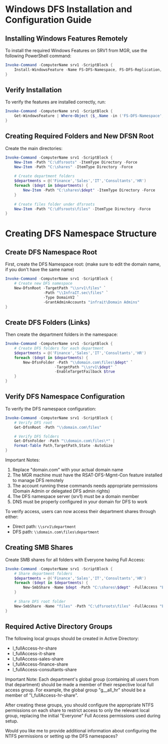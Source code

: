 # Windows DFS Installation and Configuration Guide

## Installing Windows Features Remotely

To install the required Windows Features on SRV1 from MGR, use the following PowerShell command:

```powershell
Invoke-Command -ComputerName srv1 -ScriptBlock {
    Install-WindowsFeature -Name FS-DFS-Namespace, FS-DFS-Replication, RSAT-DFS-Mgmt-Con
}
```

## Verify Installation

To verify the features are installed correctly, run:

```powershell
Invoke-Command -ComputerName srv1 -ScriptBlock {
    Get-WindowsFeature | Where-Object {$_.Name -in ('FS-DFS-Namespace','FS-DFS-Replication','RSAT-DFS-Mgmt-Con')}
}
```

## Creating Required Folders and New DFSN Root 

Create the main directories:

```powershell
Invoke-Command -ComputerName srv1 -ScriptBlock {
    New-Item -Path "C:\dfsroots" -ItemType Directory -Force
    New-Item -Path "C:\shares" -ItemType Directory -Force
    
    # Create department folders
    $departments = @('Finance','Sales','IT','Consultants','HR')
    foreach ($dept in $departments) {
        New-Item -Path "C:\shares\$dept" -ItemType Directory -Force
    }
    
    # Create files folder under dfsroots
    New-Item -Path "C:\dfsroots\files" -ItemType Directory -Force
}
```

# Creating DFS Namespace Structure

## Create DFS Namespace Root

First, create the DFS Namespace root: (make sure to edit the domain name, if you don't have the same name)

```powershell
Invoke-Command -ComputerName srv1 -ScriptBlock {
    # Create new DFS namespace
    New-DfsnRoot -TargetPath "\\srv1\files" `
                 -Path "\\InfraIT.sec\files" `
                 -Type DomainV2 `
                 -GrantAdminAccounts "infrait\Domain Admins"
}
```

## Create DFS Folders (Links)

Then create the department folders in the namespace:

```powershell
Invoke-Command -ComputerName srv1 -ScriptBlock {
    # Create DFS folders for each department
    $departments = @('Finance','Sales','IT','Consultants','HR')
    foreach ($dept in $departments) {
        New-DfsnFolder -Path "\\domain.com\files\$dept" `
                      -TargetPath "\\srv1\$dept" `
                      -EnableTargetFailback $true
    }
}
```

## Verify DFS Namespace Configuration

To verify the DFS namespace configuration:

```powershell
Invoke-Command -ComputerName srv1 -ScriptBlock {
    # Verify DFS root
    Get-DfsnRoot -Path "\\domain.com\files"

    # Verify DFS folders
    Get-DfsnFolder -Path "\\domain.com\files\*" | 
    Format-Table Path,TargetPath,State -AutoSize
}
```

Important Notes:
1. Replace "domain.com" with your actual domain name
2. The MGR machine must have the RSAT-DFS-Mgmt-Con feature installed to manage DFS remotely
3. The account running these commands needs appropriate permissions (Domain Admin or delegated DFS admin rights)
4. The DFS namespace server (srv1) must be a domain member
5. DNS must be properly configured in your domain for DFS to work

To verify access, users can now access their department shares through either:
- Direct path: `\\srv1\department`
- DFS path: `\\domain.com\files\department`


## Creating SMB Shares

Create SMB shares for all folders with Everyone having Full Access:

```powershell
Invoke-Command -ComputerName srv1 -ScriptBlock {
    # Share department folders
    $departments = @('Finance','Sales','IT','Consultants','HR')
    foreach ($dept in $departments) {
        New-SmbShare -Name $dept -Path "C:\shares\$dept" -FullAccess "Everyone"
    }
    
    # Share DFS root folder
    New-SmbShare -Name "files" -Path "C:\dfsroots\files" -FullAccess "Everyone"
}
```

## Required Active Directory Groups

The following local groups should be created in Active Directory:

- l_fullAccess-hr-share
- l_fullAccess-it-share
- l_fullAccess-sales-share
- l_fullAccess-finance-share
- l_fullAccess-consultants-share

Important Note: Each department's global group (containing all users from that department) should be made a member of their respective local full access group. For example, the global group "g__all_hr" should be a member of "l_fullAccess-hr-share".

After creating these groups, you should configure the appropriate NTFS permissions on each share to restrict access to only the relevant local group, replacing the initial "Everyone" Full Access permissions used during setup.

Would you like me to provide additional information about configuring the NTFS permissions or setting up the DFS namespaces?